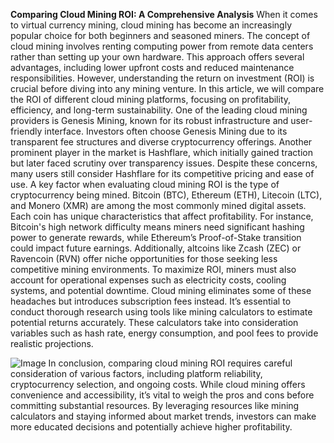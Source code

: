 **Comparing Cloud Mining ROI: A Comprehensive Analysis**
When it comes to virtual currency mining, cloud mining has become an increasingly popular choice for both beginners and seasoned miners. The concept of cloud mining involves renting computing power from remote data centers rather than setting up your own hardware. This approach offers several advantages, including lower upfront costs and reduced maintenance responsibilities. However, understanding the return on investment (ROI) is crucial before diving into any mining venture. In this article, we will compare the ROI of different cloud mining platforms, focusing on profitability, efficiency, and long-term sustainability.
One of the leading cloud mining providers is Genesis Mining, known for its robust infrastructure and user-friendly interface. Investors often choose Genesis Mining due to its transparent fee structures and diverse cryptocurrency offerings. Another prominent player in the market is Hashflare, which initially gained traction but later faced scrutiny over transparency issues. Despite these concerns, many users still consider Hashflare for its competitive pricing and ease of use.
A key factor when evaluating cloud mining ROI is the type of cryptocurrency being mined. Bitcoin (BTC), Ethereum (ETH), Litecoin (LTC), and Monero (XMR) are among the most commonly mined digital assets. Each coin has unique characteristics that affect profitability. For instance, Bitcoin's high network difficulty means miners need significant hashing power to generate rewards, while Ethereum’s Proof-of-Stake transition could impact future earnings. Additionally, altcoins like Zcash (ZEC) or Ravencoin (RVN) offer niche opportunities for those seeking less competitive mining environments.
To maximize ROI, miners must also account for operational expenses such as electricity costs, cooling systems, and potential downtime. Cloud mining eliminates some of these headaches but introduces subscription fees instead. It’s essential to conduct thorough research using tools like mining calculators to estimate potential returns accurately. These calculators take into consideration variables such as hash rate, energy consumption, and pool fees to provide realistic projections.

![Image](https://github.com/user-attachments/assets/4a25d116-2220-4385-b08e-f287af8fcbc4)
In conclusion, comparing cloud mining ROI requires careful consideration of various factors, including platform reliability, cryptocurrency selection, and ongoing costs. While cloud mining offers convenience and accessibility, it’s vital to weigh the pros and cons before committing substantial resources. By leveraging resources like mining calculators and staying informed about market trends, investors can make more educated decisions and potentially achieve higher profitability.
